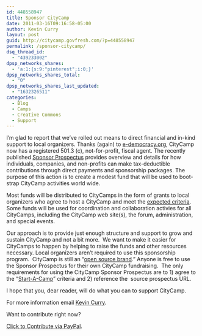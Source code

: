 ```yaml
---
id: 448558947
title: Sponsor CityCamp
date: 2011-03-16T09:16:58-05:00
author: Kevin Curry
layout: post
guid: http://citycamp.govfresh.com/?p=448558947
permalink: /sponsor-citycamp/
dsq_thread_id:
  - "439233002"
dpsp_networks_shares:
  - 'a:1:{s:9:"pinterest";i:0;}'
dpsp_networks_shares_total:
  - "0"
dpsp_networks_shares_last_updated:
  - "1632326511"
categories:
  - Blog
  - Camps
  - Creative Commons
  - Support
---
```

I&#8217;m glad to report that we&#8217;ve rolled out means to direct financial and in-kind support to local organizers. Thanks (again) to <a title="about" href="http://forums.e-democracy.org/about/" target="_blank">e-democracy.org</a>, CityCamp now has a registered 501.3 (c), not-for-profit, fiscal agent. The recently published [Sponsor Prospectus](https://docs.google.com/document/d/1pjbDoSZMit8ESJMbXZQGnJnGpqO-AqV7MBRFwRNUaAM/edit?hl=en) provides overview and details for how individuals, companies, and non-profits can make tax-deductible contributions through direct payments and sponsorship packages. The purpose of this action is to create a modest fund that will be used to boot-strap CityCamp activities world wide.

Most funds will be distributed to CityCamps in the form of grants to local organizers who agree to host a CityCamp and meet the [expected criteria](http://citycamp.govfresh.com/start-a-camp/). Some funds will be used for coordination and collaboration activies for all CityCamps, including the CityCamp web site(s), the forum, administration, and special events.

Our approach is to provide just enough structure and support to grow and sustain CityCamp and not a bit more.  We want to make it easier for CityCamps to happen by helping to raise the funds and other resources necessary. Local organizers aren&#8217;t required to use this sponsorship program.  CityCamp is still an &#8220;[open source brand](http://citycamp.govfresh.com/about/#brand "about").&#8221; Anyone is free to use the Sponsor Prospectus for their own CityCamp fundraising.  The only requirements for using the CityCamp Sponsor Prospectus are to 1) agree to the &#8220;[Start-A-Camp](http://citycamp.govfresh.com/start-a-camp/ "start-a-camp")&#8221; criteria and 2) reference the  source prospectus URL.

I hope that you, dear reader, will do what you can to support CityCamp.

For more information email [Kevin Curry](mailto:kmcurry@gmail.com "mailto").

Want to contribute right now?

[Click to Contribute via PayPal](https://www.paypal.com/cgi-bin/webscr?cmd=_s-xclick&hosted_button_id=CAUR9XZNE5R5U "PayPal.com").

&nbsp;